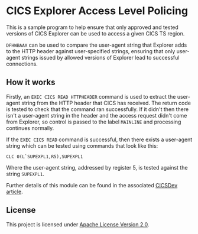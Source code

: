 # CICS Explorer Access Level Policing

This is a sample program to help ensure that only approved and tested versions of
CICS Explorer can be used to access a given CICS TS region.

`DFHWBAAX` can be used to compare the user-agent string that Explorer adds to the HTTP
header against user-specified strings, ensuring that only user-agent strings issued by
allowed versions of Explorer lead to successful connections.

## How it works

Firstly, an `EXEC CICS READ HTTPHEADER` command is used to extract the user-agent string
from the HTTP header that CICS has received. The return code is tested to check that the
command ran successfully. If it didn't then there isn't a user-agent string in the header
and the access request didn't come from Explorer, so control is passed to the label
`MAINLINE` and processing continues normally.

If the `EXEC CICS READ` command is successful, then there exists a user-agent
string which can be tested using commands that look like this:

    CLC 0(L`SUPEXPL1,R5),SUPEXPL1

Where the user-agent string, addressed by register 5, is tested against the
string `SUPEXPL1`.

Further details of this module can be found in the associated [CICSDev article][c].

## License

This project is licensed under [Apache License Version 2.0](LICENSE).

[github]: https://github.com/cicsdev/cics-explorer-access-level-policing
[c]: https://developer.ibm.com/cics
